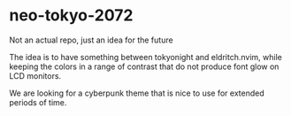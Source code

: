 # neo-tokyo-2072
Not an actual repo, just an idea for the future

The idea is to have something between tokyonight and eldritch.nvim, while keeping the colors in a range of contrast that do not produce font glow on LCD monitors.

We are looking for a cyberpunk theme that is nice to use for extended periods of time.
